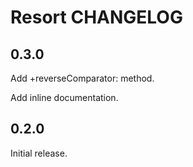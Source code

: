# Resort CHANGELOG

## 0.3.0

Add +reverseComparator: method.

Add inline documentation.

## 0.2.0

Initial release.
